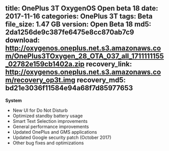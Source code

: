 title: OnePlus 3T OxygenOS Open beta 18
date: 2017-11-16
categories: OnePlus 3T
tags: Beta
file_size: 1.47 GB
version: Open Beta 18
md5: 2da1256de9c387fe6475e8cc870ab7c9
download: http://oxygenos.oneplus.net.s3.amazonaws.com/OnePlus3TOxygen_28_OTA_037_all_1711111155_02782e159cb1402a.zip
recovery_link: http://oxygenos.oneplus.net.s3.amazonaws.com/recovery_op3t.img
recovery_md5: bd21e3036f11584e94a68f7d85977653
---
**System**
* New UI for Do Not Disturb
* Optimized standby battery usage
* Smart Text Selection improvements
* General performance improvements
* Updated OnePlus and GMS applications
* Updated Google security patch (October 2017)
* Other bug fixes and optimizations
